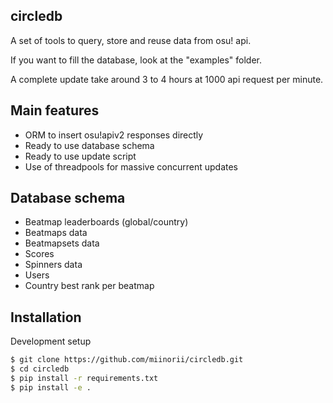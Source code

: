 circledb
---------

A set of tools to query, store and reuse data from osu! api.

If you want to fill the database, look at the "examples" folder.

A complete update take around 3 to 4 hours at 1000 api request per minute.

Main features
-------------

- ORM to insert osu!apiv2 responses directly
- Ready to use database schema
- Ready to use update script
- Use of threadpools for massive concurrent updates

Database schema
---------------

- Beatmap leaderboards (global/country)
- Beatmaps data
- Beatmapsets data
- Scores
- Spinners data
- Users
- Country best rank per beatmap

Installation
-----------

Development setup
```bash
$ git clone https://github.com/miinorii/circledb.git
$ cd circledb
$ pip install -r requirements.txt
$ pip install -e .
```


